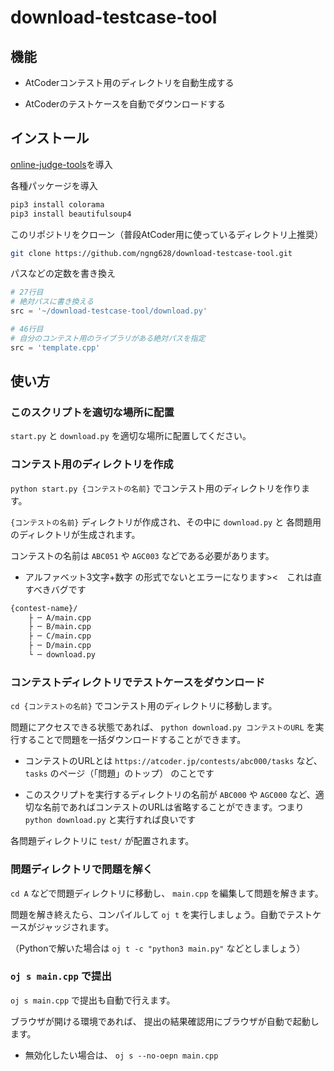 # download-testcase-tool

## 機能

- AtCoderコンテスト用のディレクトリを自動生成する

- AtCoderのテストケースを自動でダウンロードする

## インストール

[online-judge-tools](https://github.com/kmyk/online-judge-tools/blob/master)を導入

各種パッケージを導入

```sh
pip3 install colorama
pip3 install beautifulsoup4
```

このリポジトリをクローン（普段AtCoder用に使っているディレクトリ上推奨）

```sh
git clone https://github.com/ngng628/download-testcase-tool.git
```

パスなどの定数を書き換え

```start.py
# 27行目
# 絶対パスに書き換える
src = '~/download-testcase-tool/download.py'

# 46行目
# 自分のコンテスト用のライブラリがある絶対パスを指定
src = 'template.cpp'
```

## 使い方

### このスクリプトを適切な場所に配置

`start.py` と `download.py` を適切な場所に配置してください。

### コンテスト用のディレクトリを作成

`python start.py {コンテストの名前}` でコンテスト用のディレクトリを作ります。

`{コンテストの名前}` ディレクトリが作成され、その中に `download.py` と 各問題用のディレクトリが生成されます。

コンテストの名前は `ABC051` や `AGC003` などである必要があります。

- アルファベット3文字+数字 の形式でないとエラーになります><　これは直すべきバグです

```txt
{contest-name}/
    ├ ─ A/main.cpp
    ├ ─ B/main.cpp
    ├ ─ C/main.cpp
    ├ ─ D/main.cpp
    └ ─ download.py
```

### コンテストディレクトリでテストケースをダウンロード

`cd {コンテストの名前}` でコンテスト用のディレクトリに移動します。

問題にアクセスできる状態であれば、 `python download.py コンテストのURL` を実行することで問題を一括ダウンロードすることができます。

- コンテストのURLとは `https://atcoder.jp/contests/abc000/tasks` など、 `tasks` のページ（「問題」のトップ） のことです

- このスクリプトを実行するディレクトリの名前が `ABC000` や `AGC000` など、適切な名前であればコンテストのURLは省略することができます。つまり `python download.py` と実行すれば良いです

各問題ディレクトリに `test/` が配置されます。

### 問題ディレクトリで問題を解く

`cd A` などで問題ディレクトリに移動し、 `main.cpp` を編集して問題を解きます。

問題を解き終えたら、コンパイルして `oj t` を実行しましょう。自動でテストケースがジャッジされます。

（Pythonで解いた場合は `oj t -c "python3 main.py"` などとしましょう）

### `oj s main.cpp` で提出

`oj s main.cpp` で提出も自動で行えます。

ブラウザが開ける環境であれば、 提出の結果確認用にブラウザが自動で起動します。 

- 無効化したい場合は、 `oj s --no-oepn main.cpp` 
